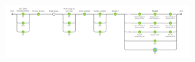 ![Jenkins Pipepline](https://github.com/pmbibe/Jenkinsfile/blob/800f33800f9dd8e5e8f514ee0a7f978cb9d4a5bf/JENKINS.PNG)
